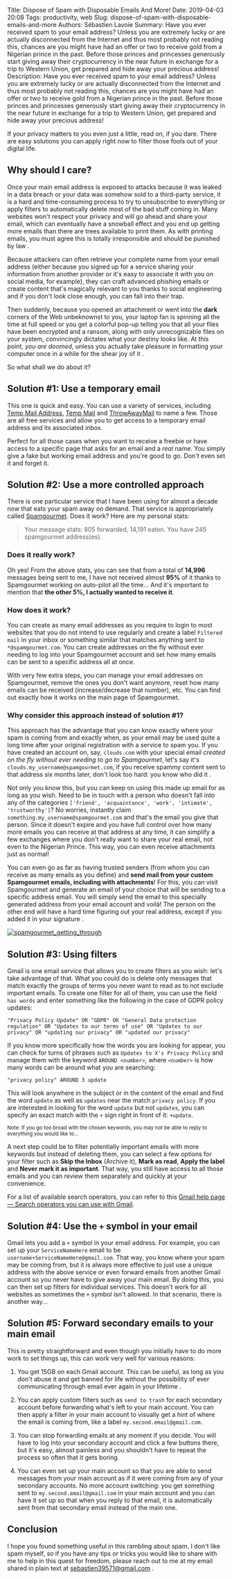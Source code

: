 Title: Dispose of Spam with Disposable Emails And More!
Date: 2019-04-03 20:08
Tags: productivity, web
Slug: dispose-of-spam-with-disposable-emails-and-more
Authors: Sébastien Lavoie
Summary: Have you ever received spam to your email address? Unless you are extremely lucky or are actually disconnected from the Internet and thus most probably not reading this, chances are you might have had an offer or two to receive gold from a Nigerian prince in the past. Before those princes and princesses generously start giving away their cryptocurrency in the near future in exchange for a trip to Western Union, get prepared and hide away your precious address!
Description: Have you ever received spam to your email address? Unless you are extremely lucky or are actually disconnected from the Internet and thus most probably not reading this, chances are you might have had an offer or two to receive gold from a Nigerian prince in the past. Before those princes and princesses generously start giving away their cryptocurrency in the near future in exchange for a trip to Western Union, get prepared and hide away your precious address!

If your privacy matters to you even just a little, read on, if you dare.
There are easy solutions you can apply right now to filter those fools
out of your digital life.


## Why should I care?
Once your main email address is exposed to attacks because it was
leaked in a data breach or your data was somehow sold to a third-party
service, it is a hard and time-consuming process to try to unsubscribe
to everything or apply filters to automatically delete most of the
bad stuff coming in. Many websites won't respect your privacy and
will go ahead and share your email, which can eventually have a
snowball effect and you end up getting more emails than there are trees
available to print them. As with printing emails, you must agree this
is totally irresponsible and should be punished by law
<i class="fas fa-smile-wink"></i>.

Because attackers can often retrieve your complete name from your
email address (either because you signed up for a service sharing your
information from another provider or it's easy to associate it with you
on social media, for example), they can craft advanced phishing emails
or create content that's magically relevant to you thanks to social
engineering and if you don't look close enough, you can fall into their
trap.

Then suddenly, because you opened an attachment or went into the
**dark** corners of the Web unbeknownst to you, your laptop fan is
spinning all the time at full speed or you get a colorful pop-up telling
you that all your files have been encrypted and a ransom, along with
only unrecognizable files on your system, convincingly dictates what
your destiny looks like. At this point, _you are doomed_, unless you
actually take pleasure in formatting your computer once in a while for
the shear joy of it <i class="fas fa-smile"></i>.

So what shall we do about it?


## Solution \#1: Use a temporary email
This one is quick and easy. You can use a variety of services,
including [Temp Mail Address](https://www.tempmailaddress.com/),
[Temp Mail](https://temp-mail.org/) and
[ThrowAwayMail](https://www.throwawaymail.com/) to name a few. Those
are all free services and allow you to get access to a temporary email
address and its associated inbox.

Perfect for all those cases when you want to receive a freebie or have
access to a specific page that asks for an email and a _real_ name. You
simply give a fake but working email address and you're good to go.
Don't even set it and forget it.


## Solution \#2: Use a more controlled approach
There is one particular service that I have been using for almost
a decade now that eats your spam away on demand. That service is
appropriately called [Spamgourmet](https://www.spamgourmet.com). Does it
work? Here are my personal stats:
> Your message stats: 805 forwarded, 14,191 eaten. You have 245 spamgourmet address(es).

### Does it really work?
Oh yes! From the above stats, you can see that from a total of
**14,996** messages being sent to me, I have not received almost **95%**
of it thanks to Spamgourmet working on auto-pilot all the time... And
it's important to mention that **the other 5%, I actually wanted to
receive it**.

### How does it work?
You can create as many email addresses as you require to login to most
websites that you do not intend to use regularly and create a label
`Filtered mail` in your inbox or something similar that matches anything
sent to `*@spamgourmet.com`. You can create addresses on the fly without
ever needing to log into your Spamgourmet account and set how many
emails can be sent to a specific address all at once.

With very few extra steps, you can manage your email addresses on
Spamgourmet, remove the ones you don't want anymore, reset how many
emails can be received (increase/decrease that number), etc. You can
find out exactly how it works on the main page of Spamgourmet.

### Why consider this approach instead of solution \#1?
This approach has the advantage that you can know exactly where your
spam is coming from and exactly when, as your email may be used quite a
long time after your original registration with a service to spam you.
If you have created an account on, say, `clouds.com` with your special
email _created on the fly without ever needing to go to Spamgourmet_,
let's say it's `clouds.my_username@spamgourmet.com`, if you receive
spammy content sent to that address six months later, don't look too
hard: you know who did it <i class="fas fa-smile-wink"></i>.

Not only you know this, but you can keep on using this made up email
for as long as you wish. Need to be in touch with a person who
doesn't fall into any of the categories `['friend', 'acquaintance', 'work', 'intimate', 'trustworthy']`?
No worries, instantly claim `something.my_username@spamgourmet.com` and
that's the email you give that person. Since it doesn't expire and you
have full control over how many more emails you can receive at that
address at any time, it can simplify a few exchanges where you don't
really want to share your real email, not even to the Nigerian Prince.
This way, you can even receive attachments just as normal!

You can even go as far as having trusted senders (from whom you can
receive as many emails as you define) and **send mail from your custom
Spamgourmet emails, including with attachments**! For this, you can
visit Spamgourmet and generate an email of your choice that will be
sending to a specific address email. You will simply send the email to
this specially generated address from your email account and voilà!
The person on the other end will have a hard time figuring out your
real address, except if you added it in your signature
<i class="fas fa-laugh-beam"></i>.

<a href="{static}/images/posts/0012_dispose-of-spam/spamgourmet_getting_through.png"><img src="{static}/images/posts/0012_dispose-of-spam/spamgourmet_getting_through.png" alt="spamgourmet_getting_through" class="max-size-img-post"></a>


## Solution #3: Using filters
Gmail is one email service that allows you to create filters as you
wish: let's take advantage of that. What you could do is delete only
messages that match exactly the groups of terms you never want to read
as to not exclude important emails. To create one filter for all of
them, you can use the field `has words` and enter something like the
following in the case of GDPR policy updates:

~~~~{.txt}
"Privacy Policy Update" OR "GDPR" OR "General Data protection regulation" OR "Updates to our terms of use" OR "Updates to our privacy" OR "updating our privacy" OR "updated our privacy"
~~~~

If you know more specifically how the words you are looking for appear,
you can check for turns of phrases such as `Updates to X's Privacy
Policy` and manage them with the keyword `AROUND <number>`, where
`<number>` is how many words can be around what you are searching:

~~~~{.txt}
"privacy policy" AROUND 3 update
~~~~

This will look anywhere in the subject or in the content of the email
and find the word `update` as well as `updates` near the match `privacy
policy`. If you are interested in looking for the word `update` but not
`updates`, you can specify an exact match with the `+` sign right in
front of it: `+update`.

<sub>Note: If you go too broad with the chosen keywords, you may not be able to reply to everything you would like to...</sub>

A next step could be to filter potentially important emails with more
keywords but instead of deleting them, you can select a few options for
your filter such as **Skip the Inbox** (Archive it), **Mark as read**,
**Apply the label** and **Never mark it as important**. That way, you
still have access to all those emails and you can review them separately
and quickly at your convenience.

For a list of available search operators, you can refer to
this [Gmail help page — Search operators you can use with Gmail](https://support.google.com/mail/answer/7190?hl=en&topic=1668965&ctx=topic).


## Solution \#4: Use the `+` symbol in your email
Gmail lets you add a `+` symbol in your email address. For
example, you can set up your `ServiceNameHere` email to be
`username+ServiceNameHere@gmail.com`. That way, you know where your spam
may be coming from, but it is always more effective to just use a unique
address with the above service or even forward emails from another Gmail
account so you never have to give away your main email. By doing this,
you can then set up filters for individual services. This doesn't work
for all websites as sometimes the `+` symbol isn't allowed. In that
scenario, there is another way...


## Solution \#5: Forward secondary emails to your main email
This is pretty straightforward and even though you initially have to do
more work to set things up, this can work very well for various reasons:

1. You get 15GB on each Gmail account. This can be useful, as long as you don't abuse it and get banned for life without the possibility of ever communicating through email ever again in your lifetime <i class="fas fa-smile"></i>.

2. You can apply custom filters such as `send to trash` for each secondary account before forwarding what's left to your main account. You can then apply a filter in your main account to visually get a hint of where the email is coming from, like a label `my.second.email@gmail.com`.

3. You can stop forwarding emails at any moment if you decide. You will have to log into your secondary account and click a few buttons there, but it's easy, almost painless and you shouldn't have to repeat the process so often that it gets boring.

4. You can even set up your main account so that you are able to send messages from your main account as if it were coming from any of your secondary accounts. No more account switching: you get something sent to `my.second.email@gmail.com` in your main account and you can have it set up so that when you reply to that email, it is automatically sent from that secondary email instead of the main one.


## Conclusion
I hope you found something useful in this rambling about spam.
I don't like spam myself, so if you have any tips or tricks you
would like to share with me to help in this quest for freedom,
please reach out to me at my email shared in plain text at
<a href="mailto:sebastien39571@gmail.com">sebastien39571@gmail.com</a> <i class="fas fa-laugh-beam"></i>.
